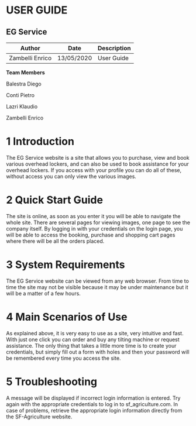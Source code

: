 # USER GUIDE

## EG Service

| Author | Date | Description |
| --- | --- | --- |
| Zambelli Enrico | 13/05/2020 | User Guide |

**Team Members**

Balestra Diego

Conti Pietro

Lazri Klaudio

Zambelli Enrico



# 1 Introduction

The EG Service website is a site that allows you to purchase, view and book various overhead lockers, and can also be used to book assistance for your overhead lockers. If you access with your profile you can do all of these, without access you can only view the various images.

# 2 Quick Start Guide

The site is online, as soon as you enter it you will be able to navigate the whole site. There are several pages for viewing images, one page to see the company itself. By logging in with your credentials on the login page, you will be able to access the booking, purchase and shopping cart pages where there will be all the orders placed.

# 3 System Requirements

The EG Service website can be viewed from any web browser. From time to time the site may not be visible because it may be under maintenance but it will be a matter of a few hours.

# 4 Main Scenarios of Use

As explained above, it is very easy to use as a site, very intuitive and fast. With just one click you can order and buy any tilting machine or request assistance. The only thing that takes a little more time is to create your credentials, but simply fill out a form with holes and then your password will be remembered every time you access the site.

# 5 Troubleshooting

A message will be displayed if incorrect login information is entered. Try again with the appropriate credentials to log in to sf\_agriculture.com. In case of problems, retrieve the appropriate login information directly from the SF-Agriculture website.
